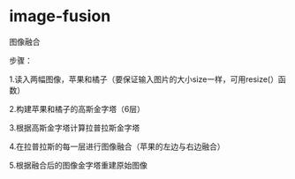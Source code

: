 # image-fusion
 图像融合

步骤：

1.读入两幅图像，苹果和橘子（要保证输入图片的大小size一样，可用resize(）函数）

2.构建苹果和橘子的高斯金字塔（6层）

3.根据高斯金字塔计算拉普拉斯金字塔

4.在拉普拉斯的每一层进行图像融合（苹果的左边与右边融合）

5.根据融合后的图像金字塔重建原始图像




